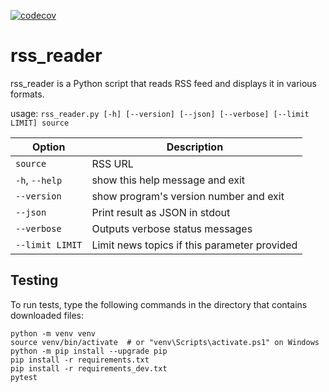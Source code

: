 [![codecov](https://codecov.io/gh/DiPal2/test_rss/branch/main/graph/badge.svg?token=PRS5R979VI)](https://codecov.io/gh/DiPal2/test_rss)
# rss_reader


rss_reader is a Python script that reads RSS feed and displays it in various formats.


usage: `rss_reader.py [-h] [--version] [--json] [--verbose] [--limit LIMIT] source`

| Option           | Description
|------------------|--------------------------------------------
| `source`         | RSS URL
| `-h`, `--help`   | show this help message and exit
| `--version`      | show program's version number and exit
| `--json`         | Print result as JSON in stdout
| `--verbose`      | Outputs verbose status messages
| `--limit LIMIT`  | Limit news topics if this parameter provided


## Testing

To run tests, type the following commands in the directory that contains downloaded files:

```shell
python -m venv venv
source venv/bin/activate  # or "venv\Scripts\activate.ps1" on Windows
python -m pip install --upgrade pip
pip install -r requirements.txt
pip install -r requirements_dev.txt
pytest
```
